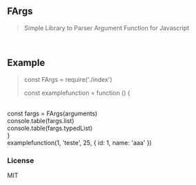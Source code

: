 ## FArgs

> Simple Library to Parser Argument Function for Javascript
<br>

## Example

> const FArgs = require('./index')
>
> const examplefunction = function () {
<br>
const fargs = FArgs(arguments)
<br>
console.table(fargs.list)
<br>
console.table(fargs.typedList)
<br>
}
<br>
examplefunction(1, 'teste', 25, {
id: 1,
name: 'aaa'
})
<br>

### License

MIT
<br>
